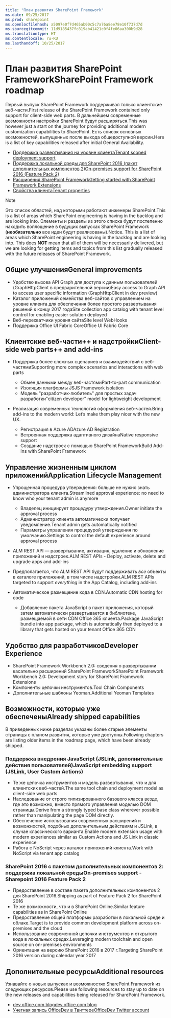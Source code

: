 ```yaml
---
title: "План развития SharePoint Framework"
ms.date: 09/25/2017
ms.prod: sharepoint
ms.openlocfilehash: a5097e0f7d465ab00c5c7a76a8ee78e10f737d7d
ms.sourcegitcommit: 11d9185437fc819ab41421c0f4fe06aa300b9d28
ms.translationtype: HT
ms.contentlocale: ru-RU
ms.lasthandoff: 10/25/2017
---
```

# <a name="sharepoint-framework-roadmap"></a><span data-ttu-id="0679c-102">План развития SharePoint Framework</span><span class="sxs-lookup"><span data-stu-id="0679c-102">SharePoint Framework roadmap</span></span>

<span data-ttu-id="0679c-103">Первый выпуск SharePoint Framework поддерживал только клиентские веб-части.</span><span class="sxs-lookup"><span data-stu-id="0679c-103">First release of the SharePoint Framework contained only support for client-side web parts.</span></span> <span data-ttu-id="0679c-104">В дальнейшем современные возможности настройки SharePoint будут расширяться.</span><span class="sxs-lookup"><span data-stu-id="0679c-104">This was however just a start on the journey for providing additional modern customization capabilities to SharePoint.</span></span> <span data-ttu-id="0679c-105">Есть список основных возможностей, выпущенных после выхода общедоступной версии.</span><span class="sxs-lookup"><span data-stu-id="0679c-105">Here is a list of key capabilities released after initial General Availability.</span></span>

- [<span data-ttu-id="0679c-106">Поддержка развертывания на уровне клиента</span><span class="sxs-lookup"><span data-stu-id="0679c-106">Tenant scoped deployment support</span></span>](./tenant-scoped-deployment.md)
- [<span data-ttu-id="0679c-107">Поддержка локальной среды для SharePoint 2016 (пакет дополнительных компонентов 2)</span><span class="sxs-lookup"><span data-stu-id="0679c-107">On-premises support for SharePoint 2016 (Feature Pack 2)</span></span>](./sharepoint-2016-support.md)
- [<span data-ttu-id="0679c-108">Расширения SharePoint Framework</span><span class="sxs-lookup"><span data-stu-id="0679c-108">Getting started with SharePoint Framework Extensions</span></span>](./extensions/overview-extensions.md)
- [<span data-ttu-id="0679c-109">Свойства клиента</span><span class="sxs-lookup"><span data-stu-id="0679c-109">Tenant properties</span></span>](./tenant-properties.md)


> [!NOTE]
> <span data-ttu-id="0679c-110">Это список областей, над которыми работают инженеры SharePoint.</span><span class="sxs-lookup"><span data-stu-id="0679c-110">This is a list of areas which SharePoint engineering is having in the backlog and are looking into.</span></span> <span data-ttu-id="0679c-111">Элементы и разделы из этого списка будут постепенно находить воплощение в будущих выпусках SharePoint Framework (**необязательно** все идеи будут реализованы).</span><span class="sxs-lookup"><span data-stu-id="0679c-111">Notice. This is a list of areas which SharePoint engineering is having in the backlog and are looking into. This does **NOT** mean that all of them will be necessarily delivered, but we are looking for getting items and topics from this list gradually released with the future releases of SharePoint Framework.</span></span>

## <a name="general-improvements"></a><span data-ttu-id="0679c-112">Общие улучшения</span><span class="sxs-lookup"><span data-stu-id="0679c-112">General improvements</span></span>

- <span data-ttu-id="0679c-113">Удобство вызова API Graph для доступа к данным пользователей (GraphHttpClient в предварительной версии)</span><span class="sxs-lookup"><span data-stu-id="0679c-113">Easy access to Graph API to access user specific information (GraphHttpClient in dev preview)</span></span>
- <span data-ttu-id="0679c-114">Каталог приложений семейства веб-сайтов с управлением на уровне клиента для обеспечения более простого развертывания решений к концу 2017 года</span><span class="sxs-lookup"><span data-stu-id="0679c-114">Site collection app catalog with tenant level control for enabling easier solution deployed</span></span>
- <span data-ttu-id="0679c-115">Веб-перехватчики уровня сайта</span><span class="sxs-lookup"><span data-stu-id="0679c-115">Site level WebHooks</span></span>
- <span data-ttu-id="0679c-116">Поддержка Office UI Fabric Core</span><span class="sxs-lookup"><span data-stu-id="0679c-116">Office UI Fabric Core</span></span>

## <a name="client-side-web-parts-and-add-ins"></a><span data-ttu-id="0679c-117">Клиентские веб-части++ и надстройки</span><span class="sxs-lookup"><span data-stu-id="0679c-117">Client-side web parts++ and add-ins</span></span>

- <span data-ttu-id="0679c-118">Поддержка более сложных сценариев и взаимодействий с веб-частями</span><span class="sxs-lookup"><span data-stu-id="0679c-118">Supporting more complex scenarios and interactions with web parts</span></span>
    - <span data-ttu-id="0679c-119">Обмен данными между веб-частями</span><span class="sxs-lookup"><span data-stu-id="0679c-119">Part-to-part communication</span></span>
    - <span data-ttu-id="0679c-120">Изоляция платформы JS</span><span class="sxs-lookup"><span data-stu-id="0679c-120">JS Framework isolation</span></span>
    - <span data-ttu-id="0679c-121">Модель "разработчик-любитель" для простых задач разработки</span><span class="sxs-lookup"><span data-stu-id="0679c-121">"citizen developer" model for lightweight development</span></span>

- <span data-ttu-id="0679c-122">Реализация современных технологий оформления веб-частей.</span><span class="sxs-lookup"><span data-stu-id="0679c-122">Bring add-ins to the modern world: Let’s make them play nicer with the new UX.</span></span> 
    - <span data-ttu-id="0679c-123">Регистрация в Azure AD</span><span class="sxs-lookup"><span data-stu-id="0679c-123">Azure AD Registration</span></span>
    - <span data-ttu-id="0679c-124">Встроенная поддержка адаптивного дизайна</span><span class="sxs-lookup"><span data-stu-id="0679c-124">Native responsive support</span></span>
    - <span data-ttu-id="0679c-125">Создание надстроек с помощью SharePoint Framework</span><span class="sxs-lookup"><span data-stu-id="0679c-125">Build Add-Ins with SharePoint Framework</span></span>


## <a name="application-lifecycle-management"></a><span data-ttu-id="0679c-126">Управление жизненным циклом приложений</span><span class="sxs-lookup"><span data-stu-id="0679c-126">Application Lifecycle Management</span></span>

- <span data-ttu-id="0679c-127">Упрощенная процедура утверждения: больше не нужно знать администратора клиента.</span><span class="sxs-lookup"><span data-stu-id="0679c-127">Streamlined approval experience: no need to know who your tenant admin is anymore</span></span>
    - <span data-ttu-id="0679c-128">Владелец инициирует процедуру утверждения.</span><span class="sxs-lookup"><span data-stu-id="0679c-128">Owner initiate the approval process</span></span>
    - <span data-ttu-id="0679c-129">Администратор клиента автоматически получает уведомление.</span><span class="sxs-lookup"><span data-stu-id="0679c-129">Tenant admin gets automatically notified</span></span> 
    - <span data-ttu-id="0679c-130">Параметры управления процедурой утверждения по умолчанию.</span><span class="sxs-lookup"><span data-stu-id="0679c-130">Settings to control the default experience around approval process</span></span>

- <span data-ttu-id="0679c-131">ALM REST API — развертывание, активация, удаление и обновление приложений и надстроек.</span><span class="sxs-lookup"><span data-stu-id="0679c-131">ALM REST APIs - Deploy, activate, delete and upgrade apps and add-ins</span></span>
- <span data-ttu-id="0679c-132">Предполагается, что ALM REST API будут поддерживать *все* объекты в каталоге приложений, в том числе надстройки.</span><span class="sxs-lookup"><span data-stu-id="0679c-132">ALM REST APIs targeted to support *everything* in the App Catalog, including add-ins</span></span>
- <span data-ttu-id="0679c-133">Автоматическое размещение кода в CDN.</span><span class="sxs-lookup"><span data-stu-id="0679c-133">Automatic CDN hosting for code</span></span>
    - <span data-ttu-id="0679c-134">Добавление пакета JavaScript в пакет приложения, который затем автоматически развертывается в библиотеке, размещаемой в сети CDN Office 365 клиента.</span><span class="sxs-lookup"><span data-stu-id="0679c-134">Package JavaScript bundle into app package, which is automatically then deployed to a library that gets hosted on your tenant Office 365 CDN</span></span>


## <a name="developer-experience"></a><span data-ttu-id="0679c-135">Удобство для разработчиков</span><span class="sxs-lookup"><span data-stu-id="0679c-135">Developer Experience</span></span>
- <span data-ttu-id="0679c-136">SharePoint Framework Workbench 2.0: сведения о развертывании касательно расширений SharePoint Framework</span><span class="sxs-lookup"><span data-stu-id="0679c-136">SharePoint Framework Workbench 2.0: Development story for SharePoint Framework Extensions</span></span>
- <span data-ttu-id="0679c-137">Компоненты цепочки инструментов.</span><span class="sxs-lookup"><span data-stu-id="0679c-137">Tool Chain Components</span></span>
- <span data-ttu-id="0679c-138">Дополнительные шаблоны Yeoman.</span><span class="sxs-lookup"><span data-stu-id="0679c-138">Additional Yeoman Templates</span></span>

## <a name="already-shipped-capabilities"></a><span data-ttu-id="0679c-139">Возможности, которые уже обеспечены</span><span class="sxs-lookup"><span data-stu-id="0679c-139">Already shipped capabilities</span></span>

<span data-ttu-id="0679c-140">В приведенных ниже разделах указаны более старые элементы страницы с планом развития, которые уже доступны.</span><span class="sxs-lookup"><span data-stu-id="0679c-140">Following chapters are listing older items in the roadmap page, which have been already shipped.</span></span>

### <a name="javascript-embedding-support-jslink-user-custom-actions"></a><span data-ttu-id="0679c-141">Поддержка внедрения JavaScript (JSLink, дополнительные действия пользователей)</span><span class="sxs-lookup"><span data-stu-id="0679c-141">JavaScript embedding support (JSLink, User Custom Actions)</span></span> 

- <span data-ttu-id="0679c-142">Те же цепочка инструментов и модель развертывания, что и для клиентских веб-частей.</span><span class="sxs-lookup"><span data-stu-id="0679c-142">The same tool chain and deployment model as client-side web parts</span></span>
- <span data-ttu-id="0679c-143">Наследование от строго типизированного базового класса везде, где это возможно, вместо прямого управления моделью DOM страницы.</span><span class="sxs-lookup"><span data-stu-id="0679c-143">Derive from a strongly typed base class wherever possible rather than manipulating the page DOM directly.</span></span>
- <span data-ttu-id="0679c-144">Обеспечение использования современных расширений и возможностей, подобных дополнительным действиям и JSLink, в случае классического варианта.</span><span class="sxs-lookup"><span data-stu-id="0679c-144">Enable modern extension usage with modern experiences similar as Custom Actions and JS Link in classic experience</span></span>
- <span data-ttu-id="0679c-145">Работа с NoScript через каталог приложений клиента.</span><span class="sxs-lookup"><span data-stu-id="0679c-145">Work with NoScript via tenant app catalog</span></span>

### <a name="on-premises-support---sharepoint-2016-feature-pack-2"></a><span data-ttu-id="0679c-146">SharePoint 2016 с пакетом дополнительных компонентов 2: поддержка локальной среды</span><span class="sxs-lookup"><span data-stu-id="0679c-146">On-premises support - Sharepoint 2016 Feature Pack 2</span></span>

- <span data-ttu-id="0679c-147">Предоставление в составе пакета дополнительных компонентов 2 для SharePoint 2016.</span><span class="sxs-lookup"><span data-stu-id="0679c-147">Shipping as part of Feature Pack 2 for SharePoint 2016</span></span>
- <span data-ttu-id="0679c-148">Те же возможности, что и в SharePoint Online.</span><span class="sxs-lookup"><span data-stu-id="0679c-148">Similar feature capabilities as in SharePoint Online</span></span>
- <span data-ttu-id="0679c-149">Предоставление общей платформы разработки в локальной среде и облаке.</span><span class="sxs-lookup"><span data-stu-id="0679c-149">Target is to provide common development platform across on-premises and the cloud</span></span>
- <span data-ttu-id="0679c-150">Использование современной цепочки инструментов и открытого кода в локальных средах.</span><span class="sxs-lookup"><span data-stu-id="0679c-150">Leveraging modern toolchain and open source on on-premises environments</span></span>
- <span data-ttu-id="0679c-151">Ориентация на версию SharePoint 2016 в 2017 г.</span><span class="sxs-lookup"><span data-stu-id="0679c-151">Targeting SharePoint 2016 version during calendar year 2017</span></span>


## <a name="additional-resources"></a><span data-ttu-id="0679c-152">Дополнительные ресурсы</span><span class="sxs-lookup"><span data-stu-id="0679c-152">Additional resources</span></span>
<span data-ttu-id="0679c-153">Узнавайте о новых выпусках и возможностях SharePoint Framework из следующих ресурсов.</span><span class="sxs-lookup"><span data-stu-id="0679c-153">Please use following resources to stay up to date on the new releases and capabilities being released for SharePoint Framework.</span></span>

* [<span data-ttu-id="0679c-154">dev.office.com blog</span><span class="sxs-lookup"><span data-stu-id="0679c-154">dev.office.com blog</span></span>](https://dev.office.com/blogs)
* [<span data-ttu-id="0679c-155">Учетная запись OfficeDev в Твиттере</span><span class="sxs-lookup"><span data-stu-id="0679c-155">OfficeDev Twitter account</span></span>](https://twitter.com/officedev)
